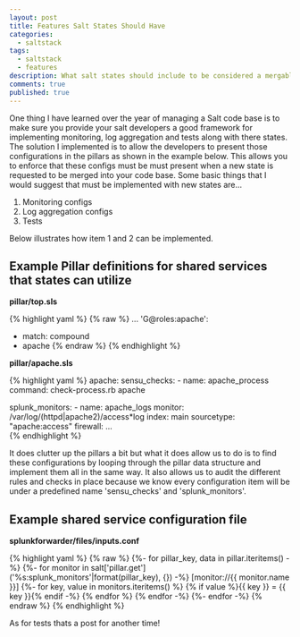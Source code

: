 ```yaml
---
layout: post
title: Features Salt States Should Have
categories: 
  - saltstack
tags: 
  - saltstack
  - features
description: What salt states should include to be considered a mergable feature.
comments: true
published: true
---
```


One thing I have learned over the year of managing a Salt code base is to make sure you provide your salt developers a good framework for implementing monitoring, log aggregation and tests along with there states.
The solution I implemented is to allow the developers to present those configurations in the pillars as shown in the example below. This allows you to enforce that these configs must be must present when a new state is requested to be merged into your code base. Some basic things that I would suggest that must be implemented with new states are...

1. Monitoring configs
2. Log aggregation configs
3. Tests

Below illustrates how item 1 and 2 can be implemented. 

## Example Pillar definitions for shared services that states can utilize

**pillar/top.sls**

{% highlight yaml %}
{% raw %}
...
'G@roles:apache':
  - match: compound
  - apache
{% endraw %}
{% endhighlight %}

**pillar/apache.sls**

{% highlight yaml %}
apache:
  sensu_checks:
    - name: apache_process
      command: check-process.rb apache

  splunk_monitors:
    - name: apache_logs
      monitor: /var/log/(httpd|apache2)/access*log
      index: main
      sourcetype: "apache:access"
  firewall:
    ...    
{% endhighlight %}

It does clutter up the pillars a bit but what it does allow us to do is to find these configurations by looping through the pillar data structure and implement them all in the same way. It also allows us to audit the different rules and checks in place because we know every configuration item will be under a predefined name 'sensu_checks' and 'splunk_monitors'.

## Example shared service configuration file

**splunkforwarder/files/inputs.conf**

{% highlight yaml %}
{% raw %}
{%- for pillar_key, data in pillar.iteritems() -%}
{%- for monitor in salt['pillar.get']('%s:splunk_monitors'|format(pillar_key), {}) -%}
[monitor://{{ monitor.name }}]
{%- for key, value in monitors.iteritems() %}
{% if value %}{{ key }} = {{ key }}{% endif -%}
{% endfor %}
{% endfor -%}
{%- endfor -%}
{% endraw %}
{% endhighlight %}

As for tests thats a post for another time!
